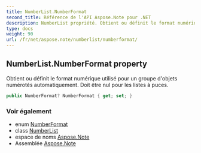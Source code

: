 ```yaml
---
title: NumberList.NumberFormat
second_title: Référence de l'API Aspose.Note pour .NET
description: NumberList propriété. Obtient ou définit le format numérique utilisé pour un groupe dobjets numérotés automatiquement. Doit être nul pour les listes à puces.
type: docs
weight: 90
url: /fr/net/aspose.note/numberlist/numberformat/
---
```

## NumberList.NumberFormat property

Obtient ou définit le format numérique utilisé pour un groupe d'objets numérotés automatiquement. Doit être nul pour les listes à puces.

```csharp
public NumberFormat? NumberFormat { get; set; }
```

### Voir également

* enum [NumberFormat](../../numberformat/)
* class [NumberList](../)
* espace de noms [Aspose.Note](../../numberlist/)
* Assemblée [Aspose.Note](../../../)


